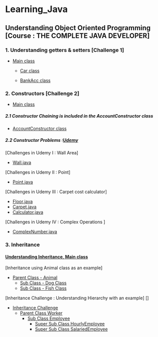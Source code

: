# Learning_Java
## Understanding Object Oriented Programming [Course : THE COMPLETE JAVA DEVELOPER]
### 1. Understanding getters & setters [Challenge 1]
 
* [Main class](./OOPS_Concepts/src/Main.java) 

  * [Car class](./OOPS_Concepts/src/Car.java)

  * [BankAcc class](./OOPS_Concepts/src/Bankaccount.java)

### 2. Constructors [Challenge 2]

* [Main class](./OOPS_Concepts/src/Main.java) 

##### 2.1 Constructor Chaining is included in the AccountConstructor class
  
  * [AccountConstructor class](./OOPS_Concepts/src/AccountConstructor.java)

##### 2.2 Constructor Problems :[Udemy](https://www.udemy.com/course/java-the-complete-java-developer-course/learn/quiz/4590572#overview)
[Challenges in Udemy I : Wall Area]
  * [Wall.java](./OOPS_Concepts/src/Wall.java) 

[Challenges in Udemy II : Point]
  * [Point.java](./OOPS_Concepts/src/Point.java)

[Challenges in Udemy III : Carpet cost calculator]

  * [Floor.java](./OOPS_Concepts/src/Floor.java)
  * [Carpet.java](./OOPS_Concepts/src/Carpet.java)
  * [Calculator.java](./OOPS_Concepts/src/Calculator.java)

[Challenges in Udemy IV : Complex Operations ]
  * [ComplexNumber.java](./OOPS_Concepts/src/ComplexNumber.java)

### 3. Inheritance

#### [Understanding Inheritance, Main class](./Inheritance/src/Main.java)

[Inheritance using Animal class as an example]
  * [Parent Class - Animal](./Inheritance/src/Animal.java)
    * [Sub Class - Dog Class](./Inheritance/src/Dog.java)
    * [Sub Class - Fish Class](./Inheritance/src/Fish.java)

[Inheritance Challenge : Understanding Hierarchy with an example]
    []
  * [Inheritance Challenge](./Inheritance_challenges/src/Main.java)
    * [Parent Class Worker](./Inheritance_challenges/src/Worker.java)
      * [Sub Class Employee](./Inheritance_challenges/src/Employee.java)
        * [Super Sub Class HourlyEmployee](./Inheritance_challenges/src/HourlyEmployee.java)
        * [Super Sub Class SalariedEmployee](./Inheritance_challenges/src/SalariedEmployee.java)
  